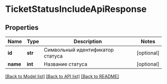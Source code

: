 # TicketStatusIncludeApiResponse

## Properties
Name | Type | Description | Notes
------------ | ------------- | ------------- | -------------
**id** | **str** | Символьный идентификатор статуса | [optional] 
**name** | **int** | Название статуса | [optional] 

[[Back to Model list]](../README.md#documentation-for-models) [[Back to API list]](../README.md#documentation-for-api-endpoints) [[Back to README]](../README.md)


